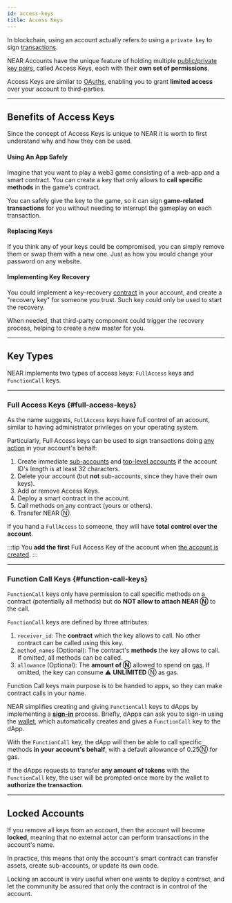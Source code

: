 ```yaml
---
id: access-keys
title: Access Keys
---
```

In blockchain, using an account actually refers to using a `private key` to sign [transactions](../transactions/overview.md).

NEAR Accounts have the unique feature of holding multiple [public/private key pairs](https://en.wikipedia.org/wiki/Public-key_cryptography),
called Access Keys, each with their **own set of permissions**.

Access Keys are similar to [OAuths](https://en.wikipedia.org/wiki/OAuth), enabling you to grant **limited access** over your account
to third-parties.

---

## Benefits of Access Keys
Since the concept of Access Keys is unique to NEAR it is worth to first understand why and how they can be used.

#### Using An App Safely
Imagine that you want to play a web3 game consisting of a web-app and a smart contract. You can create a key that only
allows to **call specific methods** in the game's contract.

You can safely give the key to the game, so it can sign **game-related transactions** for you without needing to interrupt
the gameplay on each transaction.

#### Replacing Keys
If you think any of your keys could be compromised, you can simply remove them or swap them with a new one. Just as how
you would change your password on any website.

#### Implementing Key Recovery
You could implement a key-recovery [contract](smartcontract.md) in your account, and create a
"recovery key" for someone you trust. Such key could only be used to start the recovery.

When needed, that third-party component could trigger the recovery process, helping to create a new master for you.

---

## Key Types

NEAR implements two types of access keys: `FullAccess` keys and `FunctionCall` keys.

<hr class="subsection" />

### Full Access Keys {#full-access-keys}
As the name suggests, `FullAccess` keys have full control of an account, similar to having administrator privileges on your operating system. 

Particularly, Full Access keys can be used to sign transactions doing [any action](https://nomicon.io/RuntimeSpec/Actions) in your account's behalf:

1. Create immediate [sub-accounts](account-id.md#rules-for-creating-named-accounts) and [top-level accounts](account-id.md#named-accounts) if the account ID's length is at least 32 characters.
2. Delete your account (but **not** sub-accounts, since they have their own keys).
3. Add or remove Access Keys.
4. Deploy a smart contract in the account.
5. Call methods on any contract (yours or others).
6. Transfer NEAR Ⓝ.

If you hand a `FullAccess` to someone, they will have **total control over the account**.

:::tip
You **add the first** Full Access Key of the account when [the account is created](creating-accounts.md).
:::

<hr class="subsection" />

### Function Call Keys {#function-call-keys}

`FunctionCall` keys only have permission to call specific methods on a contract (potentially all methods) but do **NOT allow to attach NEAR Ⓝ** to the call.

`FunctionCall` keys are defined by three attributes:
1. `receiver_id`: The **contract** which the key allows to call. No other contract can be called using this key.
2. `method_names` (Optional): The contract's **methods** the key allows to call. If omitted, all methods can be called.
3. `allowance` (Optional): The **amount of Ⓝ** allowed to spend on [gas](../transactions/gas.md). If omitted, the key can consume ⚠️ **UNLIMITED** Ⓝ as gas.

Function Call keys main purpose is to be handed to apps, so they can make contract calls in your name.

NEAR simplifies creating and giving `FunctionCall` keys to dApps by implementing a [**sign-in**](../../../2.develop/integrate/frontend.md#user-sign-in) process. Briefly, dApps
can ask you to sign-in using the [wallet](https://testnet.mynearwallet.com), which automatically creates and gives a `FunctionCall` key to the dApp.

With the `FunctionCall` key, the dApp will then be able to call specific methods **in your account's behalf**, with a default allowance of 0.25Ⓝ for gas.

If the dApps requests to transfer **any amount of tokens** with the `FunctionCall` key, the user will be prompted once more by the wallet to **authorize the transaction**.


---

## Locked Accounts
If you remove all keys from an account, then the account will become **locked**, meaning that no external actor can perform transactions in the
account's name.

In practice, this means that only the account's smart contract can transfer assets, create sub-accounts, or update its own code.

Locking an account is very useful when one wants to deploy a contract, and let the community be assured that only the contract is in control of the account.
